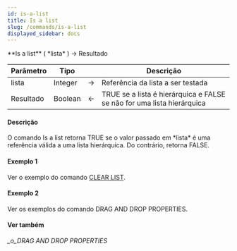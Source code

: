 ```yaml
---
id: is-a-list
title: Is a list
slug: /commands/is-a-list
displayed_sidebar: docs
---
```


<!--REF #_command_.Is a list.Syntax-->**Is a list** ( *lista* ) -> Resultado<!-- END REF-->
<!--REF #_command_.Is a list.Params-->
| Parâmetro | Tipo |  | Descrição |
| --- | --- | --- | --- |
| lista | Integer | &#8594;  | Referência da lista a ser testada |
| Resultado | Boolean | &#8592; | TRUE se a lista é hierárquica e FALSE se não for uma lista hierárquica |

<!-- END REF-->

#### Descrição 

<!--REF #_command_.Is a list.Summary-->O comando Is a list retorna TRUE se o valor passado em *lista* é uma referência válida a uma lista hierárquica.<!-- END REF--> Do contrário, retorna FALSE.

#### Exemplo 1 

Ver o exemplo do comando [CLEAR LIST](clear-list.md "CLEAR LIST").

#### Exemplo 2 

Ver os exemplos do comando DRAG AND DROP PROPERTIES.

#### Ver também 

*\_o\_DRAG AND DROP PROPERTIES*  
